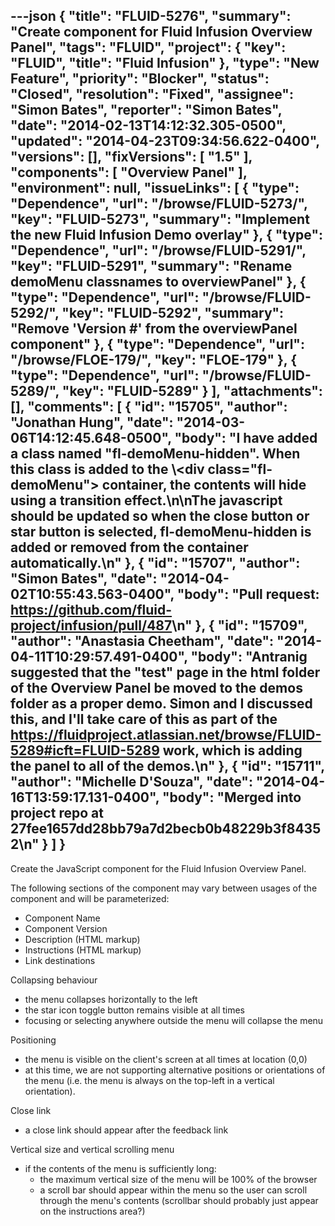 ---json
{
  "title": "FLUID-5276",
  "summary": "Create component for Fluid Infusion Overview Panel",
  "tags": "FLUID",
  "project": {
    "key": "FLUID",
    "title": "Fluid Infusion"
  },
  "type": "New Feature",
  "priority": "Blocker",
  "status": "Closed",
  "resolution": "Fixed",
  "assignee": "Simon Bates",
  "reporter": "Simon Bates",
  "date": "2014-02-13T14:12:32.305-0500",
  "updated": "2014-04-23T09:34:56.622-0400",
  "versions": [],
  "fixVersions": [
    "1.5"
  ],
  "components": [
    "Overview Panel"
  ],
  "environment": null,
  "issueLinks": [
    {
      "type": "Dependence",
      "url": "/browse/FLUID-5273/",
      "key": "FLUID-5273",
      "summary": "Implement the new Fluid Infusion Demo overlay"
    },
    {
      "type": "Dependence",
      "url": "/browse/FLUID-5291/",
      "key": "FLUID-5291",
      "summary": "Rename demoMenu classnames to overviewPanel"
    },
    {
      "type": "Dependence",
      "url": "/browse/FLUID-5292/",
      "key": "FLUID-5292",
      "summary": "Remove 'Version #' from the overviewPanel component"
    },
    {
      "type": "Dependence",
      "url": "/browse/FLOE-179/",
      "key": "FLOE-179"
    },
    {
      "type": "Dependence",
      "url": "/browse/FLUID-5289/",
      "key": "FLUID-5289"
    }
  ],
  "attachments": [],
  "comments": [
    {
      "id": "15705",
      "author": "Jonathan Hung",
      "date": "2014-03-06T14:12:45.648-0500",
      "body": "I have added a class named \"fl-demoMenu-hidden\". When this class is added to the \\<div class=\"fl-demoMenu\"> container, the contents will hide using a transition effect.\n\nThe javascript should be updated so when the close button or star button is selected, fl-demoMenu-hidden is added or removed from the container automatically.\n"
    },
    {
      "id": "15707",
      "author": "Simon Bates",
      "date": "2014-04-02T10:55:43.563-0400",
      "body": "Pull request: <https://github.com/fluid-project/infusion/pull/487>\n"
    },
    {
      "id": "15709",
      "author": "Anastasia Cheetham",
      "date": "2014-04-11T10:29:57.491-0400",
      "body": "Antranig suggested that the \"test\" page in the html folder of the Overview Panel be moved to the demos folder as a proper demo. Simon and I discussed this, and I'll take care of this as part of the <https://fluidproject.atlassian.net/browse/FLUID-5289#icft=FLUID-5289> work, which is adding the panel to all of the demos.\n"
    },
    {
      "id": "15711",
      "author": "Michelle D'Souza",
      "date": "2014-04-16T13:59:17.131-0400",
      "body": "Merged into project repo at 27fee1657dd28bb79a7d2becb0b48229b3f84352\n"
    }
  ]
}
---
Create the JavaScript component for the Fluid Infusion Overview Panel.

The following sections of the component may vary between usages of the component and will be parameterized:

* Component Name
* Component Version
* Description (HTML markup)
* Instructions (HTML markup)
* Link destinations

Collapsing behaviour

* the menu collapses horizontally to the left
* the star icon toggle button remains visible at all times
* focusing or selecting anywhere outside the menu will collapse the menu

Positioning

* the menu is visible on the client's screen at all times at location (0,0)
* at this time, we are not supporting alternative positions or orientations of the menu (i.e. the menu is always on the top-left in a vertical orientation).

Close link

* a close link should appear after the feedback link

Vertical size and vertical scrolling menu

* if the contents of the menu is sufficiently long:
  * the maximum vertical size of the menu will be 100% of the browser&#x20;
  * a scroll bar should appear within the menu so the user can scroll through the menu's contents (scrollbar should probably just appear on the instructions area?)

        